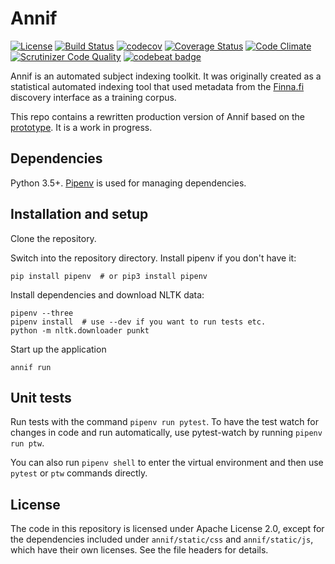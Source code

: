 # Annif

[![License](https://img.shields.io/badge/License-Apache%202.0-blue.svg)](https://opensource.org/licenses/Apache-2.0)
[![Build Status](https://travis-ci.org/NatLibFi/Annif.svg?branch=master)](https://travis-ci.org/NatLibFi/Annif?branch=master)
[![codecov](https://codecov.io/gh/NatLibFi/Annif/branch/master/graph/badge.svg)](https://codecov.io/gh/NatLibFi/Annif)
[![Coverage Status](https://coveralls.io/repos/github/NatLibFi/Annif/badge.svg)](https://coveralls.io/github/NatLibFi/Annif)
[![Code Climate](https://codeclimate.com/github/NatLibFi/Annif/badges/gpa.svg)](https://codeclimate.com/github/NatLibFi/Annif)
[![Scrutinizer Code Quality](https://scrutinizer-ci.com/g/NatLibFi/Annif/badges/quality-score.png?b=master)](https://scrutinizer-ci.com/g/NatLibFi/Annif/?branch=master)
[![codebeat badge](https://codebeat.co/badges/e496f151-93db-4f0e-9e30-bc3339e58ca4)](https://codebeat.co/projects/github-com-natlibfi-annif-master)

Annif is an automated subject indexing toolkit. It was originally created as
a statistical automated indexing tool that used metadata from the
[Finna.fi](https://finna.fi) discovery interface as a training corpus.

This repo contains a rewritten production version of Annif based on the
[prototype](https://github.com/osma/annif). It is a work in progress.

## Dependencies

Python 3.5+. [Pipenv](https://docs.pipenv.org/) is used for managing
dependencies.

## Installation and setup

Clone the repository.

Switch into the repository directory.
Install pipenv if you don't have it:

    pip install pipenv  # or pip3 install pipenv

Install dependencies and download NLTK data:

    pipenv --three
    pipenv install  # use --dev if you want to run tests etc.
    python -m nltk.downloader punkt

Start up the application

    annif run

## Unit tests

Run tests with the command `pipenv run pytest`. To have the test watch for
changes in code and run automatically, use pytest-watch by running `pipenv
run ptw`. 

You can also run `pipenv shell` to enter the virtual environment and then
use `pytest` or `ptw` commands directly.

## License

The code in this repository is licensed under Apache License 2.0, except for the
dependencies included under `annif/static/css` and `annif/static/js`,
which have their own licenses. See the file headers for details.
